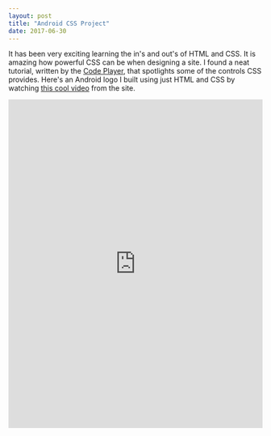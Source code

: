 ```yaml
---
layout: post
title: "Android CSS Project"
date: 2017-06-30
---
```


It has been very exciting learning the in's and out's of HTML and CSS. It is amazing how powerful CSS can be when designing a site. I found a neat tutorial, written by the [Code Player](http://thecodeplayer.com/), that spotlights some of the controls CSS provides.  Here's an Android logo I built using just HTML and CSS by watching [this cool video](http://thecodeplayer.com/walkthrough/css3-android-logo) from the site.
<iframe src="https://rboshae.github.io/Personal-Website-1/projects/android-logo/index.html" width="100%" height="650" frameborder="0" scrolling="no">
  <p>Your browser does not support iframes.</p>
</iframe>
 
